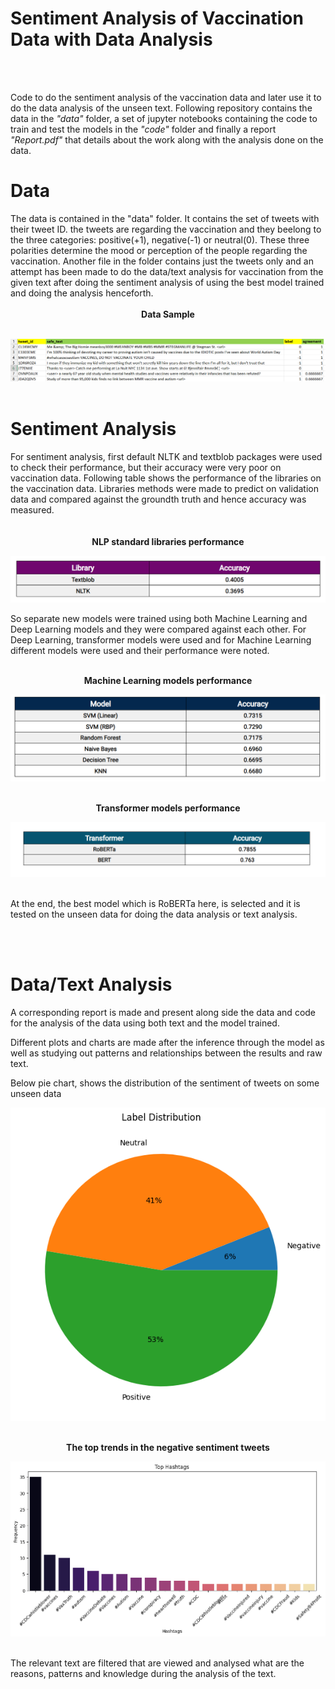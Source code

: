 <h1>Sentiment Analysis of Vaccination Data with Data Analysis</h1><br><br>

Code to do the sentiment analysis of the vaccination data and later use it to do the data analysis of the unseen text. Following repository contains the data in the <i>"data"</i> folder, a set of jupyter notebooks containing the code to train and test the models in the <i>"code"</i> folder and finally a report <i>"Report.pdf"</i> that details about the work along with the analysis done on the data.

<!-- *********************************************************************** -->

<h1>Data</h1>
The data is contained in the "data" folder. It contains the set of tweets with their tweet ID. the tweets are regarding the vaccination and they beelong to the three categories: positive(+1), negative(-1) or neutral(0). These three polarities determine the mood or perception of the people regarding the vaccination. Another file in the folder contains just the tweets only and an attempt has been made to do the data/text analysis for vaccination from the given text after doing the sentiment analysis of using the best model trained and doing the analysis henceforth.
<br><br>

<div align="center" ><b>Data Sample</b><br></div><br>


![Data Sample](images/data_sample.png "Data Sample")
<br><br>

<!-- *********************************************************************** -->

<h1>Sentiment Analysis</h1>
For sentiment analysis, first default NLTK and textblob packages were used to check their performance, but their accuracy were very poor on vaccination data. Following table shows the performance of the libraries on the vaccination data. Libraries methods were made to predict on validation data and compared against the groundth truth and hence accuracy was measured.
<br><br>


<br>
<div align="center" ><b>NLP standard libraries performance</b><br></div>


![Standard Libraries Accuracy](images/Library_metrics.png "Standard Libraries Accuracy")
<br>

So separate new models were trained using both Machine Learning and Deep Learning models and they were compared against each other. For Deep Learning, transformer 
models were used and for Machine Learning different models were used and their performance were noted.
<br><br>

<div align="center" ><b>Machine Learning models performance</b><br></div>

![ML models Accuracy](images/ML_metrics.png "ML models Accuracy")

<br>
<div align="center"><b>Transformer models performance</b></div>

![Transformer models Accuracy](images/Transformer_metrics.png "Transformer models Accuracy")
<br><br>

At the end, the best model which is RoBERTa here, is selected and it is tested on the unseen data for doing the data analysis or text analysis.

<br><br>

<!-- *********************************************************************** -->

<h1>Data/Text Analysis</h1>

A corresponding report is made and present along side the data and code for the analysis of the data using both text and the model trained.
<br>

Different plots and charts are made after the inference through the model as well as studying out patterns and relationships between the results and raw text.
<br>

Below pie chart, shows the distribution of the sentiment of tweets on some unseen data<br>

![Polarity distribution of tweets on vaccine](images/label_dist.png "Polarity distribution of tweets on vaccine")

<br>

<div align="center"><b>The top trends in the negative sentiment tweets</b></div>

![Negative polarity tweets trends in tweets](images/hashtag_neg_sentiment.png "Negative polarity tweets trends in tweets")

<br>
The relevant text are filtered that are viewed and analysed what are the reasons, patterns and knowledge during the analysis of the text.